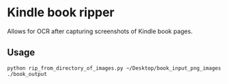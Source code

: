 
# Kindle book ripper

Allows for OCR after capturing screenshots of Kindle book pages.

## Usage

```
python rip_from_directory_of_images.py ~/Desktop/book_input_png_images ./book_output
```

